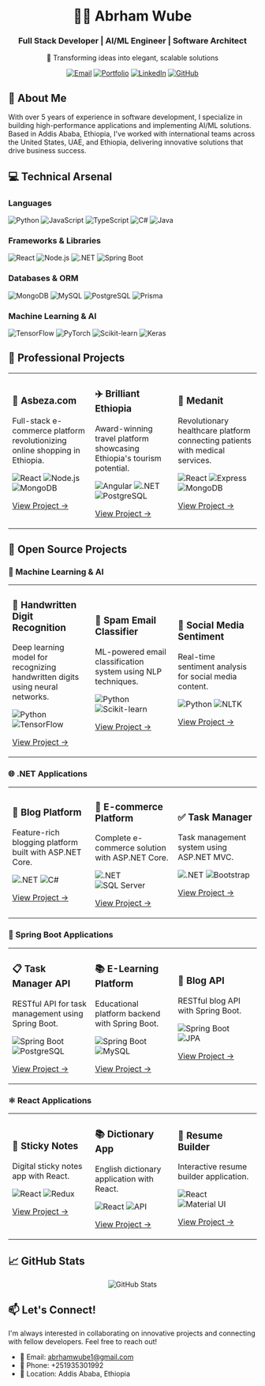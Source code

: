 # <div align="center">👨‍💻 Abrham Wube</div>

<div align="center">
  <h3>Full Stack Developer | AI/ML Engineer | Software Architect</h3>
  <p>🌟 Transforming ideas into elegant, scalable solutions</p>
</div>

<p align="center">
  <a href="mailto:abrhamwube1@gmail.com"><img src="https://img.shields.io/badge/Email-Contact%20Me-red?style=for-the-badge&logo=gmail" alt="Email" /></a>
  <a href="https://abrham-wube-portfolios.vercel.app/"><img src="https://img.shields.io/badge/Portfolio-View%20My%20Work-blue?style=for-the-badge&logo=react" alt="Portfolio" /></a>
  <a href="https://www.linkedin.com/in/abrham-wube-148a12247/"><img src="https://img.shields.io/badge/LinkedIn-Connect-blue?style=for-the-badge&logo=linkedin" alt="LinkedIn" /></a>
  <a href="https://github.com/abrshewube/"><img src="https://img.shields.io/badge/GitHub-Follow-black?style=for-the-badge&logo=github" alt="GitHub" /></a>
</p>

## 🚀 About Me

With over 5 years of experience in software development, I specialize in building high-performance applications and implementing AI/ML solutions. Based in Addis Ababa, Ethiopia, I've worked with international teams across the United States, UAE, and Ethiopia, delivering innovative solutions that drive business success.

## 💻 Technical Arsenal

### Languages
<p align="left">
  <img src="https://img.shields.io/badge/Python-3776AB?style=for-the-badge&logo=python&logoColor=white" alt="Python"/>
  <img src="https://img.shields.io/badge/JavaScript-F7DF1E?style=for-the-badge&logo=javascript&logoColor=black" alt="JavaScript"/>
  <img src="https://img.shields.io/badge/TypeScript-007ACC?style=for-the-badge&logo=typescript&logoColor=white" alt="TypeScript"/>
  <img src="https://img.shields.io/badge/C%23-239120?style=for-the-badge&logo=c-sharp&logoColor=white" alt="C#"/>
  <img src="https://img.shields.io/badge/Java-ED8B00?style=for-the-badge&logo=java&logoColor=white" alt="Java"/>
</p>

### Frameworks & Libraries
<p align="left">
  <img src="https://img.shields.io/badge/React-20232A?style=for-the-badge&logo=react&logoColor=61DAFB" alt="React"/>
  <img src="https://img.shields.io/badge/Node.js-339933?style=for-the-badge&logo=nodedotjs&logoColor=white" alt="Node.js"/>
  <img src="https://img.shields.io/badge/.NET-512BD4?style=for-the-badge&logo=dotnet&logoColor=white" alt=".NET"/>
  <img src="https://img.shields.io/badge/Spring_Boot-F2F4F9?style=for-the-badge&logo=spring-boot" alt="Spring Boot"/>
</p>

### Databases & ORM
<p align="left">
  <img src="https://img.shields.io/badge/MongoDB-4EA94B?style=for-the-badge&logo=mongodb&logoColor=white" alt="MongoDB"/>
  <img src="https://img.shields.io/badge/MySQL-005C84?style=for-the-badge&logo=mysql&logoColor=white" alt="MySQL"/>
  <img src="https://img.shields.io/badge/PostgreSQL-316192?style=for-the-badge&logo=postgresql&logoColor=white" alt="PostgreSQL"/>
  <img src="https://img.shields.io/badge/Prisma-3982CE?style=for-the-badge&logo=Prisma&logoColor=white" alt="Prisma"/>
</p>

### Machine Learning & AI
<p align="left">
  <img src="https://img.shields.io/badge/TensorFlow-FF6F00?style=for-the-badge&logo=tensorflow&logoColor=white" alt="TensorFlow"/>
  <img src="https://img.shields.io/badge/PyTorch-EE4C2C?style=for-the-badge&logo=pytorch&logoColor=white" alt="PyTorch"/>
  <img src="https://img.shields.io/badge/scikit_learn-F7931E?style=for-the-badge&logo=scikit-learn&logoColor=white" alt="Scikit-learn"/>
  <img src="https://img.shields.io/badge/Keras-D00000?style=for-the-badge&logo=keras&logoColor=white" alt="Keras"/>
</p>

## 💼 Professional Projects

<div align="center">
<table>
<tr>
<td width="33%">
<h3>🛒 Asbeza.com</h3>
<p>Full-stack e-commerce platform revolutionizing online shopping in Ethiopia.</p>
<p>
  <img src="https://img.shields.io/badge/React-61DAFB?style=flat-square&logo=react&logoColor=black" alt="React"/>
  <img src="https://img.shields.io/badge/Node.js-339933?style=flat-square&logo=node.js&logoColor=white" alt="Node.js"/>
  <img src="https://img.shields.io/badge/MongoDB-47A248?style=flat-square&logo=mongodb&logoColor=white" alt="MongoDB"/>
</p>
<p><a href="https://asbeza.net/">View Project →</a></p>
</td>
<td width="33%">
<h3>✈️ Brilliant Ethiopia</h3>
<p>Award-winning travel platform showcasing Ethiopia's tourism potential.</p>
<p>
  <img src="https://img.shields.io/badge/Angular-DD0031?style=flat-square&logo=angular&logoColor=white" alt="Angular"/>
  <img src="https://img.shields.io/badge/.NET-512BD4?style=flat-square&logo=dotnet&logoColor=white" alt=".NET"/>
  <img src="https://img.shields.io/badge/PostgreSQL-316192?style=flat-square&logo=postgresql&logoColor=white" alt="PostgreSQL"/>
</p>
<p><a href="https://www.brilliant-ethiopia.com/">View Project →</a></p>
</td>
<td width="33%">
<h3>💊 Medanit</h3>
<p>Revolutionary healthcare platform connecting patients with medical services.</p>
<p>
  <img src="https://img.shields.io/badge/React-61DAFB?style=flat-square&logo=react&logoColor=black" alt="React"/>
  <img src="https://img.shields.io/badge/Express-000000?style=flat-square&logo=express&logoColor=white" alt="Express"/>
  <img src="https://img.shields.io/badge/MongoDB-47A248?style=flat-square&logo=mongodb&logoColor=white" alt="MongoDB"/>
</p>
<p><a href="https://www.medanit.com/">View Project →</a></p>
</td>
</tr>
</table>
</div>

## 🎯 Open Source Projects

### 🤖 Machine Learning & AI
<div align="center">
<table>
<tr>
<td width="33%">
<h3>📝 Handwritten Digit Recognition</h3>
<p>Deep learning model for recognizing handwritten digits using neural networks.</p>
<p>
  <img src="https://img.shields.io/badge/Python-3776AB?style=flat-square&logo=python&logoColor=white" alt="Python"/>
  <img src="https://img.shields.io/badge/TensorFlow-FF6F00?style=flat-square&logo=tensorflow&logoColor=white" alt="TensorFlow"/>
</p>
<p><a href="https://github.com/abrshewube/Deep-Learning-Handwritten-Digit-Recognition">View Project →</a></p>
</td>
<td width="33%">
<h3>📧 Spam Email Classifier</h3>
<p>ML-powered email classification system using NLP techniques.</p>
<p>
  <img src="https://img.shields.io/badge/Python-3776AB?style=flat-square&logo=python&logoColor=white" alt="Python"/>
  <img src="https://img.shields.io/badge/scikit_learn-F7931E?style=flat-square&logo=scikit-learn&logoColor=white" alt="Scikit-learn"/>
</p>
<p><a href="https://github.com/abrshewube/Spam-Email-Classification">View Project →</a></p>
</td>
<td width="33%">
<h3>💬 Social Media Sentiment</h3>
<p>Real-time sentiment analysis for social media content.</p>
<p>
  <img src="https://img.shields.io/badge/Python-3776AB?style=flat-square&logo=python&logoColor=white" alt="Python"/>
  <img src="https://img.shields.io/badge/NLTK-154F5B?style=flat-square&logo=python&logoColor=white" alt="NLTK"/>
</p>
<p><a href="https://github.com/abrshewube/Social-Media-Sentiment-Analysis">View Project →</a></p>
</td>
</tr>
</table>
</div>

### 🌐 .NET Applications
<div align="center">
<table>
<tr>
<td width="33%">
<h3>📝 Blog Platform</h3>
<p>Feature-rich blogging platform built with ASP.NET Core.</p>
<p>
  <img src="https://img.shields.io/badge/.NET-512BD4?style=flat-square&logo=dotnet&logoColor=white" alt=".NET"/>
  <img src="https://img.shields.io/badge/C%23-239120?style=flat-square&logo=c-sharp&logoColor=white" alt="C#"/>
</p>
<p><a href="https://github.com/abrshewube/Blog_Website_Using-AS.NET-Core">View Project →</a></p>
</td>
<td width="33%">
<h3>🛒 E-commerce Platform</h3>
<p>Complete e-commerce solution with ASP.NET Core.</p>
<p>
  <img src="https://img.shields.io/badge/.NET-512BD4?style=flat-square&logo=dotnet&logoColor=white" alt=".NET"/>
  <img src="https://img.shields.io/badge/SQL_Server-CC2927?style=flat-square&logo=microsoft-sql-server&logoColor=white" alt="SQL Server"/>
</p>
<p><a href="https://github.com/abrshewube/Ecommerce-Website-Using-ASP.NET-Coree-">View Project →</a></p>
</td>
<td width="33%">
<h3>✅ Task Manager</h3>
<p>Task management system using ASP.NET MVC.</p>
<p>
  <img src="https://img.shields.io/badge/.NET-512BD4?style=flat-square&logo=dotnet&logoColor=white" alt=".NET"/>
  <img src="https://img.shields.io/badge/Bootstrap-7952B3?style=flat-square&logo=bootstrap&logoColor=white" alt="Bootstrap"/>
</p>
<p><a href="https://github.com/abrshewube/Task-Management-System-Project-Using-Asp.Net-MVC">View Project →</a></p>
</td>
</tr>
</table>
</div>

### 🌱 Spring Boot Applications
<div align="center">
<table>
<tr>
<td width="33%">
<h3>📋 Task Manager API</h3>
<p>RESTful API for task management using Spring Boot.</p>
<p>
  <img src="https://img.shields.io/badge/Spring_Boot-6DB33F?style=flat-square&logo=spring-boot&logoColor=white" alt="Spring Boot"/>
  <img src="https://img.shields.io/badge/PostgreSQL-316192?style=flat-square&logo=postgresql&logoColor=white" alt="PostgreSQL"/>
</p>
<p><a href="https://github.com/abrshewube/TASK-MANAGER-SPRING-BOOT">View Project →</a></p>
</td>
<td width="33%">
<h3>📚 E-Learning Platform</h3>
<p>Educational platform backend with Spring Boot.</p>
<p>
  <img src="https://img.shields.io/badge/Spring_Boot-6DB33F?style=flat-square&logo=spring-boot&logoColor=white" alt="Spring Boot"/>
  <img src="https://img.shields.io/badge/MySQL-4479A1?style=flat-square&logo=mysql&logoColor=white" alt="MySQL"/>
</p>
<p><a href="https://github.com/abrshewube/Elearning-Spring-Boot">View Project →</a></p>
</td>
<td width="33%">
<h3>📝 Blog API</h3>
<p>RESTful blog API with Spring Boot.</p>
<p>
  <img src="https://img.shields.io/badge/Spring_Boot-6DB33F?style=flat-square&logo=spring-boot&logoColor=white" alt="Spring Boot"/>
  <img src="https://img.shields.io/badge/JPA-6DB33F?style=flat-square&logo=spring&logoColor=white" alt="JPA"/>
</p>
<p><a href="https://github.com/abrshewube/spring-boot-blog-api-">View Project →</a></p>
</td>
</tr>
</table>
</div>

### ⚛️ React Applications
<div align="center">
<table>
<tr>
<td width="33%">
<h3>📝 Sticky Notes</h3>
<p>Digital sticky notes app with React.</p>
<p>
  <img src="https://img.shields.io/badge/React-61DAFB?style=flat-square&logo=react&logoColor=black" alt="React"/>
  <img src="https://img.shields.io/badge/Redux-764ABC?style=flat-square&logo=redux&logoColor=white" alt="Redux"/>
</p>
<p><a href="https://github.com/abrshewube/sticky_notes">View Project →</a></p>
</td>
<td width="33%">
<h3>📚 Dictionary App</h3>
<p>English dictionary application with React.</p>
<p>
  <img src="https://img.shields.io/badge/React-61DAFB?style=flat-square&logo=react&logoColor=black" alt="React"/>
  <img src="https://img.shields.io/badge/API-FF5722?style=flat-square&logo=json&logoColor=white" alt="API"/>
</p>
<p><a href="https://github.com/abrshewube/English_Dictionary">View Project →</a></p>
</td>
<td width="33%">
<h3>📄 Resume Builder</h3>
<p>Interactive resume builder application.</p>
<p>
  <img src="https://img.shields.io/badge/React-61DAFB?style=flat-square&logo=react&logoColor=black" alt="React"/>
  <img src="https://img.shields.io/badge/Material_UI-0081CB?style=flat-square&logo=material-ui&logoColor=white" alt="Material UI"/>
</p>
<p><a href="https://github.com/abrshewube/Resume_Builder">View Project →</a></p>
</td>
</tr>
</table>
</div>

## 📈 GitHub Stats

<p align="center">
  <img src="https://github-readme-stats.vercel.app/api?username=abrshewube&show_icons=true&theme=radical" alt="GitHub Stats"/>
</p>

## 📫 Let's Connect!

I'm always interested in collaborating on innovative projects and connecting with fellow developers. Feel free to reach out!

- 📧 Email: abrhamwube1@gmail.com
- 📱 Phone: +251935301992
- 📍 Location: Addis Ababa, Ethiopia

